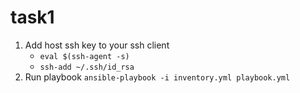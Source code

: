 # task1
1. Add host ssh key to your ssh client 
    * `eval $(ssh-agent -s)`
    * `ssh-add ~/.ssh/id_rsa`
2. Run playbook `ansible-playbook -i inventory.yml playbook.yml`
